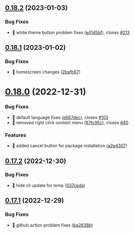 ## [0.18.2](https://github.com/oguzkaganeren/manjaro-starter/compare/v0.18.1...v0.18.2) (2023-01-03)


### Bug Fixes

* 🐛 white theme button problem fixes ([e41d5bf](https://github.com/oguzkaganeren/manjaro-starter/commit/e41d5bf8fd48a1011762d84e3a314a619d67c265)), closes [#213](https://github.com/oguzkaganeren/manjaro-starter/issues/213)



## [0.18.1](https://github.com/oguzkaganeren/manjaro-starter/compare/v0.18.0...v0.18.1) (2023-01-02)


### Bug Fixes

* 🐛 homescreen changes ([2bafb67](https://github.com/oguzkaganeren/manjaro-starter/commit/2bafb6705ef74fa969cb094537b6451baccc565f))



# [0.18.0](https://github.com/oguzkaganeren/manjaro-starter/compare/v0.17.2...v0.18.0) (2022-12-31)


### Bug Fixes

* 🐛 default language fixes ([e667dec](https://github.com/oguzkaganeren/manjaro-starter/commit/e667decdd8127dc653688c1084b3229fc5a442b8)), closes [#103](https://github.com/oguzkaganeren/manjaro-starter/issues/103)
* 🐛 removed right click context menu ([67fc95c](https://github.com/oguzkaganeren/manjaro-starter/commit/67fc95cf74604225132e318fdaa22f368283d8a2)), closes [#40](https://github.com/oguzkaganeren/manjaro-starter/issues/40)


### Features

* 🎸 added cancel button for package installation ([a2e4307](https://github.com/oguzkaganeren/manjaro-starter/commit/a2e4307f1fba9c39774f356cc0e07ecefe556b6f))



## [0.17.2](https://github.com/oguzkaganeren/manjaro-starter/compare/v0.17.1...v0.17.2) (2022-12-30)


### Bug Fixes

* 🐛 hide cli update for temp ([037ceda](https://github.com/oguzkaganeren/manjaro-starter/commit/037cedac5f1217c2578be67631a12bd3fb8fa68a))



## [0.17.1](https://github.com/oguzkaganeren/manjaro-starter/compare/v0.17.0...v0.17.1) (2022-12-29)


### Bug Fixes

* 🐛 github action problem fixes ([ba2638b](https://github.com/oguzkaganeren/manjaro-starter/commit/ba2638b3607e59fa80730480849d70ccff291bf3))



